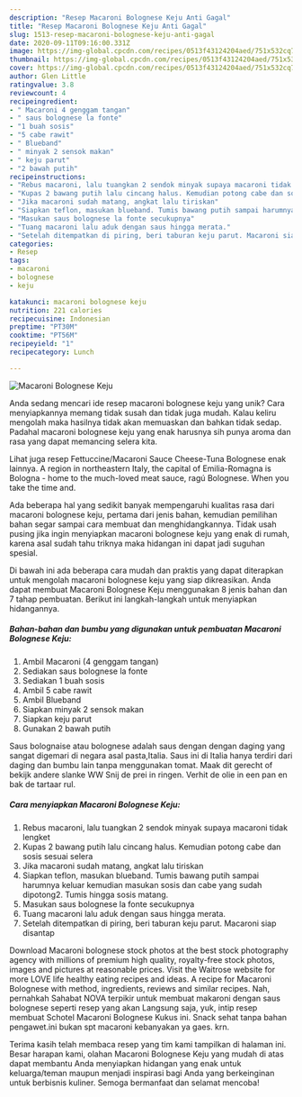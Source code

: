 ```yaml
---
description: "Resep Macaroni Bolognese Keju Anti Gagal"
title: "Resep Macaroni Bolognese Keju Anti Gagal"
slug: 1513-resep-macaroni-bolognese-keju-anti-gagal
date: 2020-09-11T09:16:00.331Z
image: https://img-global.cpcdn.com/recipes/0513f43124204aed/751x532cq70/macaroni-bolognese-keju-foto-resep-utama.jpg
thumbnail: https://img-global.cpcdn.com/recipes/0513f43124204aed/751x532cq70/macaroni-bolognese-keju-foto-resep-utama.jpg
cover: https://img-global.cpcdn.com/recipes/0513f43124204aed/751x532cq70/macaroni-bolognese-keju-foto-resep-utama.jpg
author: Glen Little
ratingvalue: 3.8
reviewcount: 4
recipeingredient:
- " Macaroni 4 genggam tangan"
- " saus bolognese la fonte"
- "1 buah sosis"
- "5 cabe rawit"
- " Blueband"
- " minyak 2 sensok makan"
- " keju parut"
- "2 bawah putih"
recipeinstructions:
- "Rebus macaroni, lalu tuangkan 2 sendok minyak supaya macaroni tidak lengket"
- "Kupas 2 bawang putih lalu cincang halus. Kemudian potong cabe dan sosis sesuai selera"
- "Jika macaroni sudah matang, angkat lalu tiriskan"
- "Siapkan teflon, masukan blueband. Tumis bawang putih sampai harumnya keluar kemudian masukan sosis dan cabe yang sudah dipotong2. Tumis hingga sosis matang."
- "Masukan saus bolognese la fonte secukupnya"
- "Tuang macaroni lalu aduk dengan saus hingga merata."
- "Setelah ditempatkan di piring, beri taburan keju parut. Macaroni siap disantap"
categories:
- Resep
tags:
- macaroni
- bolognese
- keju

katakunci: macaroni bolognese keju 
nutrition: 221 calories
recipecuisine: Indonesian
preptime: "PT30M"
cooktime: "PT56M"
recipeyield: "1"
recipecategory: Lunch

---
```



![Macaroni Bolognese Keju](https://img-global.cpcdn.com/recipes/0513f43124204aed/751x532cq70/macaroni-bolognese-keju-foto-resep-utama.jpg)

Anda sedang mencari ide resep macaroni bolognese keju yang unik? Cara menyiapkannya memang tidak susah dan tidak juga mudah. Kalau keliru mengolah maka hasilnya tidak akan memuaskan dan bahkan tidak sedap. Padahal macaroni bolognese keju yang enak harusnya sih punya aroma dan rasa yang dapat memancing selera kita.

Lihat juga resep Fettuccine/Macaroni Sauce Cheese-Tuna Bolognese enak lainnya. A region in northeastern Italy, the capital of Emilia-Romagna is Bologna - home to the much-loved meat sauce, ragú Bolognese. When you take the time and.

Ada beberapa hal yang sedikit banyak mempengaruhi kualitas rasa dari macaroni bolognese keju, pertama dari jenis bahan, kemudian pemilihan bahan segar sampai cara membuat dan menghidangkannya. Tidak usah pusing jika ingin menyiapkan macaroni bolognese keju yang enak di rumah, karena asal sudah tahu triknya maka hidangan ini dapat jadi suguhan spesial.


Di bawah ini ada beberapa cara mudah dan praktis yang dapat diterapkan untuk mengolah macaroni bolognese keju yang siap dikreasikan. Anda dapat membuat Macaroni Bolognese Keju menggunakan 8 jenis bahan dan 7 tahap pembuatan. Berikut ini langkah-langkah untuk menyiapkan hidangannya.

<!--inarticleads1-->

##### Bahan-bahan dan bumbu yang digunakan untuk pembuatan Macaroni Bolognese Keju:

1. Ambil  Macaroni (4 genggam tangan)
1. Sediakan  saus bolognese la fonte
1. Sediakan 1 buah sosis
1. Ambil 5 cabe rawit
1. Ambil  Blueband
1. Siapkan  minyak 2 sensok makan
1. Siapkan  keju parut
1. Gunakan 2 bawah putih


Saus bolognaise atau bolognese adalah saus dengan dengan daging yang sangat digemari di negara asal pasta,Italia. Saus ini di Italia hanya terdiri dari daging dan bumbu lain tanpa menggunakan tomat. Maak dit gerecht of bekijk andere slanke WW Snij de prei in ringen. Verhit de olie in een pan en bak de tartaar rul. 

<!--inarticleads2-->

##### Cara menyiapkan Macaroni Bolognese Keju:

1. Rebus macaroni, lalu tuangkan 2 sendok minyak supaya macaroni tidak lengket
1. Kupas 2 bawang putih lalu cincang halus. Kemudian potong cabe dan sosis sesuai selera
1. Jika macaroni sudah matang, angkat lalu tiriskan
1. Siapkan teflon, masukan blueband. Tumis bawang putih sampai harumnya keluar kemudian masukan sosis dan cabe yang sudah dipotong2. Tumis hingga sosis matang.
1. Masukan saus bolognese la fonte secukupnya
1. Tuang macaroni lalu aduk dengan saus hingga merata.
1. Setelah ditempatkan di piring, beri taburan keju parut. Macaroni siap disantap


Download Macaroni bolognese stock photos at the best stock photography agency with millions of premium high quality, royalty-free stock photos, images and pictures at reasonable prices. Visit the Waitrose website for more LOVE life healthy eating recipes and ideas. A recipe for Macaroni Bolognese with method, ingredients, reviews and similar recipes. Nah, pernahkah Sahabat NOVA terpikir untuk membuat makaroni dengan saus bolognese seperti resep yang akan Langsung saja, yuk, intip resep membuat Schotel Macaroni Bolognese Kukus ini. Snack sehat tanpa bahan pengawet.ini bukan spt macaroni kebanyakan ya gaes. krn. 

Terima kasih telah membaca resep yang tim kami tampilkan di halaman ini. Besar harapan kami, olahan Macaroni Bolognese Keju yang mudah di atas dapat membantu Anda menyiapkan hidangan yang enak untuk keluarga/teman maupun menjadi inspirasi bagi Anda yang berkeinginan untuk berbisnis kuliner. Semoga bermanfaat dan selamat mencoba!
